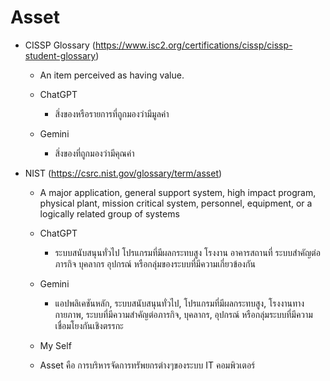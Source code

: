 # Asset
- CISSP Glossary (https://www.isc2.org/certifications/cissp/cissp-student-glossary)
  - An item perceived as having value.
    
  - ChatGPT
    - สิ่งของหรือรายการที่ถูกมองว่ามีมูลค่า
      
  - Gemini
    - สิ่งของที่ถูกมองว่ามีคุณค่า

- NIST (https://csrc.nist.gov/glossary/term/asset)
  - A major application, general support system, high impact program, physical plant, mission critical system, personnel, equipment, or a logically related group of systems
 
  - ChatGPT
    - ระบบสนับสนุนทั่วไป โปรแกรมที่มีผลกระทบสูง โรงงาน อาคารสถานที่ ระบบสำคัญต่อภารกิจ บุคลากร อุปกรณ์ หรือกลุ่มของระบบที่มีความเกี่ยวข้องกัน
 
  - Gemini
    - แอปพลิเคชันหลัก, ระบบสนับสนุนทั่วไป, โปรแกรมที่มีผลกระทบสูง, โรงงานทางกายภาพ, ระบบที่มีความสำคัญต่อภารกิจ, บุคลากร, อุปกรณ์ หรือกลุ่มระบบที่มีความเชื่อมโยงกันเชิงตรรกะ

  - My Self
  - Asset คือ การบริหารจัดการทรัพยกรต่างๆของระบบ IT คอมพิวเตอร์ 
